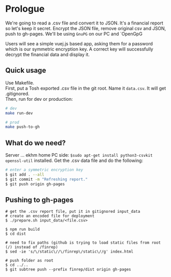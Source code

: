 # Prologue
We're going to read a .csv file and convert it to JSON. 
It's a financial report so let's keep it secret. 
Encrypt the JSON file, remove original csv and JSON, push to gh-pages. 
We'll be using `GnuPG` on our PC and `OpenGpG

Users will see a simple vuej.js based app, asking them for a password which is our symmetric encryption key. 
A correct key will successfully decrypt the financial data and display it. 

## Quick usage
Use Makefile.  
First, put a Tosh exported .csv file in the git root. Name it `data.csv`. It will get .gitignored.  
Then, run for dev or production:  
```bash
# dev
make run-dev

# prod
make push-to-gh
```

## What do we need?
Server ... ekhm home PC side: `$sudo apt-get install python3-csvkit openssl-util` installed. 
Get the .csv data file and do the following: 
```bash
# enter a symmetric encryption key
$ git add . --all
$ git commit -m "Refreshing report."
$ git push origin gh-pages
```

## Pushing to gh-pages
```
# get the .csv report file, put it in gitignored input_data
# create an encoded file for deployment
$ ./prepare.sh input_data/<file.csv>

$ npm run build
$ cd dist

# need to fix paths (github is trying to load static files from root (/) instead of /finrep)
$ sed -ie 's/\/static\//\/finrep\/static\//g' index.html

# push folder as root
$ cd ../..
$ git subtree push --prefix finrep/dist origin gh-pages
```
